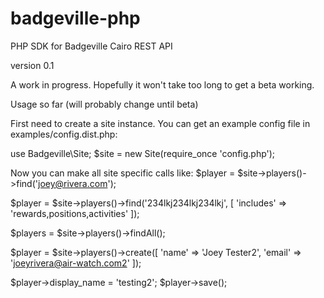 badgeville-php
==============

PHP SDK for Badgeville Cairo REST API

version 0.1

A work in progress. Hopefully it won't take too long to get a beta working.

Usage so far (will probably change until beta)

First need to create a site instance. You can get an example config file in examples/config.dist.php:

use Badgeville\Site;
$site = new Site(require_once 'config.php');

Now you can make all site specific calls like:
$player = $site->players()->find('joey@rivera.com');

$player = $site->players()->find('234lkj234lkj234lkj', [
    'includes' => 'rewards,positions,activities'
]);

$players = $site->players()->findAll();

$player = $site->players()->create([
    'name' => 'Joey Tester2',
    'email' => 'joeyrivera@air-watch.com2'
]);

$player->display_name = 'testing2';
$player->save();